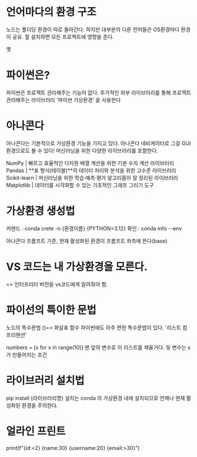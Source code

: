 # 언어마다의 환경 구조

노드는 폴더당 환경이 따로 돌아간다.
하지만 대부분의 다른 언어들은 OS환경마다 환경이 공유.
뭘 설치하면 모든 프로젝트에 영향을 준다.

옛

# 파이썬은?
파이썬은 프로젝트 관리해주는 기능이 없다.
추가적인 외부 라이브러리를 통해 프로젝트 관리해주는 라이브러리
'파이썬 가상환경' 을 사용한다

# 아나콘다
아나콘다는 기본적으로 가상환경 기능을 가지고 있다.
아나콘다 네비게이터로 그걸 GUI환경으로도 볼 수 있다!
머신러닝을 위한 다양한 라이브러리를 포함한다.

NumPy | 빠르고 효율적인 다차원 배열 계산을 위한 기본 수치 계산 라이브러리
Pandas | **표 형식(테이블)**의 데이터 처리와 분석을 위한 고수준 라이브러리
Scikit-learn | 머신러닝을 위한 학습·예측·평가 알고리즘이 잘 정리된 라이브러리
Matplotlib | 데이터를 시각화할 수 있는 기초적인 그래프 그리기 도구

# 가상환경 생성법
커맨드 : conda crete -n {환경이름} {PYTHON=3.12}
확인 : conda info --env

아나콘다 프롬프트 기준, 현재 활성화된 환경이 프롬프트 좌측에 뜬다(base)

# VS 코드는 내 가상환경을 모른다.
=> 인터프리터 버전을 vs코드에게 알려줘야 함.

# 파이선의 특이한 문법
노드의 특수문법 ()=> 화살표 함수
파이썬에도 아주 편한 특수문법이 있다. '리스트 컴프리헨션'

numbers = [x for x in range(10)]
맨 앞의 변수로 이 리스트를 채울거다.
뒷 변수는 x 가 만들어지는 조건

# 라이브러리 설치법
pip install {라이브러리명}
설치는 conda 의 가상환경 내에 설치되므로 언제나 현재 활성화된 환경을 주의한다.

# 얼라인 프린트
print(f"{id:<2} {name:30} {username:20} {email:>30}")